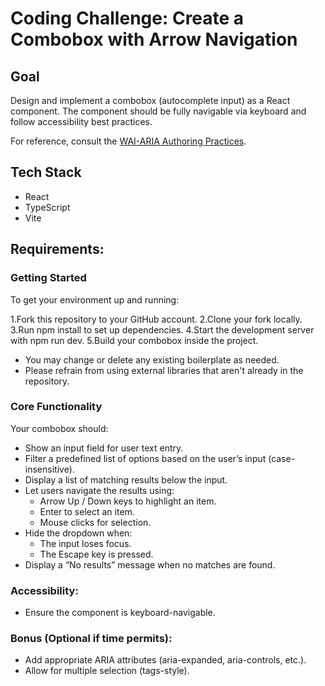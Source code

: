 # Coding Challenge: Create a Combobox with Arrow Navigation

## Goal
Design and implement a combobox (autocomplete input) as a React component. The component should be fully navigable via keyboard and follow accessibility best practices.

For reference, consult the [WAI-ARIA Authoring Practices](https://www.w3.org/WAI/ARIA/apg/patterns/combobox/).

## Tech Stack

- React
- TypeScript
- Vite

## Requirements:

### Getting Started

To get your environment up and running:

1.Fork this repository to your GitHub account.
2.Clone your fork locally.
3.Run npm install to set up dependencies.
4.Start the development server with npm run dev.
5.Build your combobox inside the project.

- You may change or delete any existing boilerplate as needed.
- Please refrain from using external libraries that aren't already in the repository.

### Core Functionality

Your combobox should:
 - Show an input field for user text entry.
 - Filter a predefined list of options based on the user’s input (case-insensitive).
 - Display a list of matching results below the input.
 - Let users navigate the results using:
   - Arrow Up / Down keys to highlight an item.
   - Enter to select an item.
   - Mouse clicks for selection.
 - Hide the dropdown when:
   - The input loses focus.
   - The Escape key is pressed.
 - Display a “No results” message when no matches are found.

### Accessibility:

- Ensure the component is keyboard-navigable.

### Bonus (Optional if time permits):

- Add appropriate ARIA attributes (aria-expanded, aria-controls, etc.).
- Allow for multiple selection (tags-style).
